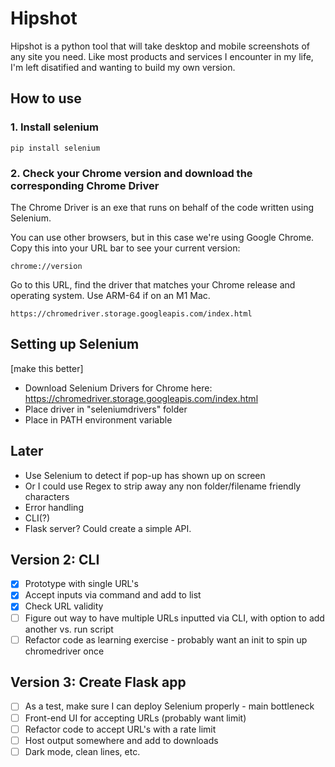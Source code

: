 # Hipshot
Hipshot is a python tool that will take desktop and mobile screenshots of any site you need. Like most products and services I encounter in my life, I'm left disatified and wanting to build my own version. 

## How to use 

### 1. Install selenium
```
pip install selenium
```

### 2. Check your Chrome version and download the corresponding Chrome Driver
The Chrome Driver is an exe that runs on behalf of the code written using Selenium.

You can use other browsers, but in this case we're using Google Chrome. Copy this into your URL bar to see your current version:
```
chrome://version
```
Go to this URL, find the driver that matches your Chrome release and operating system. Use ARM-64 if on an M1 Mac. 
```
https://chromedriver.storage.googleapis.com/index.html
```

## Setting up Selenium
[make this better]
* Download Selenium Drivers for Chrome here: https://chromedriver.storage.googleapis.com/index.html
* Place driver in "seleniumdrivers" folder
* Place in PATH environment variable 

## Later
* Use Selenium to detect if pop-up has shown up on screen
* Or I could use Regex to strip away any non folder/filename friendly characters 
* Error handling
* CLI(?)
* Flask server? Could create a simple API. 

## Version 2: CLI
- [x] Prototype with single URL's
- [x] Accept inputs via command and add to list
- [x] Check URL validity
- [ ] Figure out way to have multiple URLs inputted via CLI, with option to add another vs. run script 
- [ ] Refactor code as learning exercise - probably want an init to spin up chromedriver once 

## Version 3: Create Flask app 
- [ ] As a test, make sure I can deploy Selenium properly - main bottleneck 
- [ ] Front-end UI for accepting URLs (probably want limit)
- [ ] Refactor code to accept URL's with a rate limit
- [ ] Host output somewhere and add to downloads 
- [ ] Dark mode, clean lines, etc.
